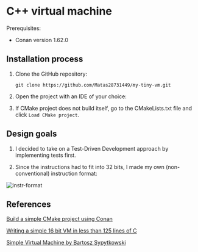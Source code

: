 # C++ virtual machine

Prerequisites:

- Conan version 1.62.0

## Installation process

1. Clone the GitHub repository:

    ```
    git clone https://github.com/Matas28731449/my-tiny-vm.git
    ```
   
2. Open the project with an IDE of your choice:

3. If CMake project does not build itself, go to the CMakeLists.txt file and click `Load CMake project`.

## Design goals

1. I decided to take on a Test-Driven Development approach by implementing tests first.

2. Since the instructions had to fit into 32 bits, I made my own (non-conventional) instruction format:

![instr-format](https://github.com/digitalai-security/onboarding-task-2/assets/116190079/ab6aef9d-5382-4a66-9add-9b0f533e4be5)

## References

[Build a simple CMake project using Conan](https://docs.conan.io/2/tutorial/consuming_packages/build_simple_cmake_project.html)

[Writing a simple 16 bit VM in less than 125 lines of C](https://www.andreinc.net/2021/12/01/writing-a-simple-vm-in-less-than-125-lines-of-c)

[Simple Virtual Machine by Bartosz Sypytkowski](https://www.bartoszsypytkowski.com/simple-virtual-machine/)